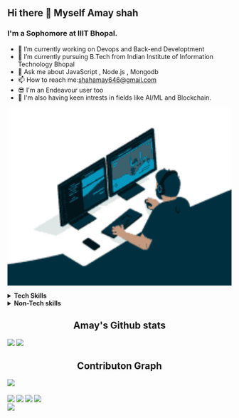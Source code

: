 ### <h2>Hi there 👋 Myself Amay shah </h2>
<h3> I'm a Sophomore at IIIT Bhopal.</h3>






- 🔭 I’m currently working on Devops and Back-end Developtment
- 🌱 I’m currently pursuing B.Tech from Indian Institute of Information Technology Bhopal 
- 💬 Ask me about JavaScript , Node.js , Mongodb
- 📫 How to reach me:shahamay646@gmail.com 
- 😎 I'm an Endeavour user too
- 🤩 I'm also having keen intrests in fields like AI/ML and Blockchain. 



<span align="center" ><img src="coding.gif" align ="center" height="400px" width="600px" padding="40 40 px"></span>
<details>
<summary align="left"><b>Tech Skills</b></summary>
<br>
  Front-End : HTML , CSS , Javascript
<br>
  Back-End : Node.js , Express.js , MongoDB , Mongoose
<br>
  C
<br>
  C++
<br>
  Python
<br>
   Basic Knowledge of Docker , Kubernetes , AWS EC2 Management Console , Networking
</details>
<details>
<summary><b>Non-Tech skills</b></summary>
<br>
Leadership Ability
<br>
Communication Skills
</details>
<h2 align="center"><b>Amay's Github stats</b></h2>
<div><img src ="https://github-readme-stats.vercel.app/api?username=Annoyshah">
  <img src="https://github-readme-streak-stats.herokuapp.com/?user=Annoyshah&theme=dark"></div>
<!-- <h2><b>Wakatime Stats</b></h2>
<img src="https://github-readme-stats.vercel.app/api/wakatime?username=Annoyshah"> -->
<h2 align="Center">Contributon Graph</h2>
<div><img src="https://activity-graph.herokuapp.com/graph?username=Annoyshah&theme=dracula"></div>
<br/>

<div><img src ="https://img.shields.io/github/commit-activity/m/Annoyshah/Annoyshah">
  <img src="https://img.shields.io/github/followers/Annoyshah?style=social">
  <img src="https://img.shields.io/twitter/url?style=social&url=https%3A%2F%2Ftwitter.com%2FShah7Amay%3Ft%3D-EWskL_btTv3sZo17npzfw%26s%3D09">
<img src="https://img.shields.io/reddit/user-karma/combined/Annoyshah0612?style=social"</div>
  
  </div>
  <div>
  <img src="https://github-readme-streak-stats.herokuapp.com/?user=Annoyshah&theme=dark">
  </div>

          
          
          

